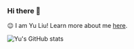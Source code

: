 ### Hi there 👋

:wink: I am Yu Liu! Learn more about me [here](https://sweetStreet.github.io).

![Yu's GitHub stats](https://github-readme-stats.vercel.app/api?username=sweetStreet&count_private=true)
